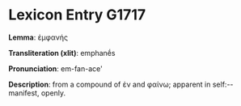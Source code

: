 # Lexicon Entry G1717

**Lemma**: ἐμφανής

**Transliteration (xlit)**: emphanḗs

**Pronunciation**: em-fan-ace'

**Description**:
from a compound of ἐν and φαίνω; apparent in self:--manifest, openly.
